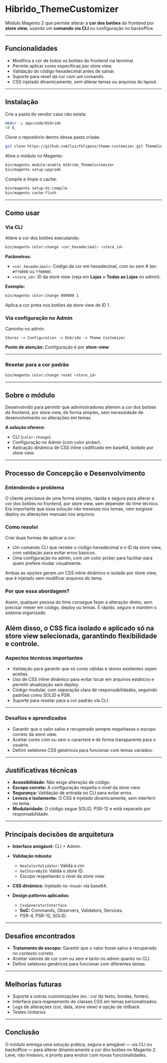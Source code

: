 # Hibrido\_ThemeCustomizer

Módulo Magento 2 que permite alterar a **cor dos botões** do frontend por **store view**, usando um **comando via CLI** ou configuração no backoffice.

---

## Funcionalidades

* Modifica a cor de todos os botões do frontend via terminal.
* Permite aplicar cores específicas por store view.
* Validação do código hexadecimal antes de salvar.
* Suporte para reset da cor com um comando.
* CSS injetado dinamicamente, sem alterar temas ou arquivos do layout.

---

## Instalação

Crie a pasta do vendor caso não exista:

```bash
mkdir -p app/code/Hibrido
cd $_
```

Clone o repositório dentro dessa pasta criada:

```bash
git clone https://github.com/luizfelipess/theme-customizer.git ThemeCustomizer
```

Ative o módulo no Magento:

```bash
bin/magento module:enable Hibrido_ThemeCustomizer
bin/magento setup:upgrade
```

Compile e limpe o cache:

```bash
bin/magento setup:di:compile
bin/magento cache:flush
```

---

## Como usar

### Via CLI

Altere a cor dos botões executando:

```bash
bin/magento color:change <cor_hexadecimal> <store_id>
```

**Parâmetros:**

* `<cor_hexadecimal>`: Código da cor em hexadecimal, com ou sem # (ex: `#ff0000` ou `ff0000`).
* `<store_id>`: ID da store view (veja em **Lojas > Todas as Lojas** no admin).

**Exemplo:**

```bash
bin/magento color:change 000000 1
```

Aplica a cor preta nos botões da store view de ID 1.

### Via configuração no Admin

Caminho no admin:

```
Stores -> Configuration -> Hibrido -> Theme Customizer
```
**Ponto de atenção:** Configuração é por **store-view**

---
### Resetar para a cor padrão

```bash
bin/magento color:change reset <store_id>
```

---

## Sobre o módulo

Desenvolvido para permitir que administradores alterem a cor dos botões do frontend, por store view, de forma simples, sem necessidade de desenvolvimento ou alterações em temas.

**A solução oferece:**

* CLI (`color:change`).
* Configuração no Admin (com color picker).
* Aplicação dinâmica de CSS inline codificado em base64, isolado por store view.

---

## Processo de Concepção e Desenvolvimento

### Entendendo o problema

O cliente precisava de uma forma simples, rápida e segura para alterar a cor dos botões no frontend, por store view, sem depender do time técnico. Era importante que essa solução não mexesse nos temas, nem exigisse deploy ou alterações manuais nos arquivos.

### Como resolvi

Criei duas formas de aplicar a cor:

- Um comando CLI que recebe o código hexadecimal e o ID da store view, com validação para evitar erros básicos.
- Uma configuração no admin, com um color picker para facilitar para quem prefere mudar visualmente.

Ambas as opções geram um CSS inline dinâmico e isolado por store view, que é injetado sem modificar arquivos do tema.

### Por que essa abordagem?

Assim, qualquer pessoa do time consegue fazer a alteração direto, sem precisar mexer em código, deploy ou temas. É rápido, seguro e mantém o sistema organizado.

Além disso, o CSS fica isolado e aplicado só na store view selecionada, garantindo flexibilidade e controle.
---
### Aspectos técnicos importantes

- Validação para garantir que só cores válidas e stores existentes sejam aceitas.
- Uso de CSS inline dinâmico para evitar tocar em arquivos estáticos e permitir atualização sem deploy.
- Código modular, com separação clara de responsabilidades, seguindo padrões como SOLID e PSR.
- Suporte para resetar para a cor padrão via CLI.
---
### Desafios e aprendizados

- Garantir que o valor salvo e recuperado sempre respeitasse o escopo correto da store view.
- Aceitar cores com ou sem o caractere `#` de forma transparente para o usuário.
- Definir seletores CSS genéricos para funcionar com temas variados.

---

## Justificativas técnicas

* **Acessibilidade:** Não exige alteração de código.
* **Escopo correto:** A configuração respeita o nível da store view.
* **Segurança:** Validação de entrada no CLI para evitar erros.
* **Leveza e isolamento:** O CSS é injetado dinamicamente, sem interferir no tema.
* **Modularidade:** O código segue SOLID, PSR-12 e está separado por responsabilidade.

---

## Principais decisões de arquitetura

* **Interface amigável:** CLI + Admin.
* **Validação robusta:**

    * `HexColorValidator`: Valida a cor.
    * `GetStoreById`: Valida o store ID.
    * Escopo respeitando o nível da store view.
* **CSS dinâmico:** Injetado no `<head>` via base64.
* **Design patterns aplicados:**

    * `CssGeneratorInterface`
    * **SoC:** Commands, Observers, Validators, Services.
    * PSR-4, PSR-12, SOLID.

---

## Desafios encontrados

* **Tratamento de escopo:** Garantir que o valor fosse salvo e recuperado no contexto correto.
* Aceitar valores de cor com ou sem `#` tanto no admin quanto no CLI.
* Definir seletores genéricos para funcionar com diferentes temas.

---

## Melhorias futuras

* Suporte a outras customizações (ex.: cor do texto, bordas, fontes).
* Interface para mapeamento de classes CSS em temas personalizados.
* Logs de alterações (cor, data, store view) e opção de rollback.
* Testes Unitarios

---

## Conclusão

O módulo entrega uma solução prática, segura e amigável — via CLI ou backoffice — para alterar dinamicamente a cor dos botões no Magento 2. Leve, não invasivo, e pronto para evoluir com novas funcionalidades.
